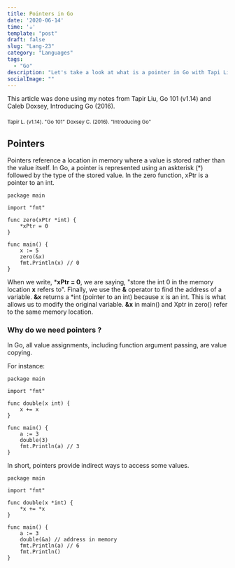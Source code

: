 ```yaml
---
title: Pointers in Go
date: '2020-06-14'
time: '☕️'
template: "post"
draft: false
slug: "Lang-23"
category: "Languages"
tags:
  - "Go"
description: "Let's take a look at what is a pointer in Go with Tapi Liu and Calel Doxsey"
socialImage: ""
---
```


This article was done using my notes from Tapir Liu, Go 101 (v1.14) and Caleb Doxsey, Introducing Go (2016).

<sub>Tapir L. (v1.14). "Go 101"</sub>
<sub>Doxsey C. (2016). "Introducing Go"</sub>

## Pointers

Pointers reference a location in memory where a value is stored rather than the value itself. In Go, a pointer is represented using an askterisk (*) followed by the type of the stored value. In the zero function, xPtr is a pointer to an int. 

```
package main

import "fmt"

func zero(xPtr *int) {
	*xPtr = 0
}

func main() {
	x := 5
	zero(&x)
	fmt.Println(x) // 0
}
```

When we write, ***xPtr = 0**, we are saying, "store the int 0 in the memory location **x** refers to". Finally, we use the **&** operator to find the address of a variable. **&x** returns a *int (pointer to an int) because x is an int. This is what allows us to modify the original variable. **&x** in main() and Xptr in zero() refer to the same memory location.

### Why do we need pointers ? 

In Go, all value assignments, including function argument passing, are value copying. 

For instance: 

```
package main

import "fmt"

func double(x int) {
	x += x
}

func main() {
	a := 3
	double(3)
	fmt.Println(a) // 3
}

```
In short, pointers provide indirect ways to access some values. 

```
package main

import "fmt"

func double(x *int) {
	*x += *x
}

func main() {
	a := 3
	double(&a) // address in memory
	fmt.Println(a) // 6
    fmt.Println()
}

```